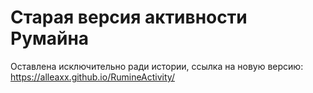 ﻿# Старая версия активности Румайна
Оставлена исключительно ради истории, ссылка на новую версию:
https://alleaxx.github.io/RumineActivity/